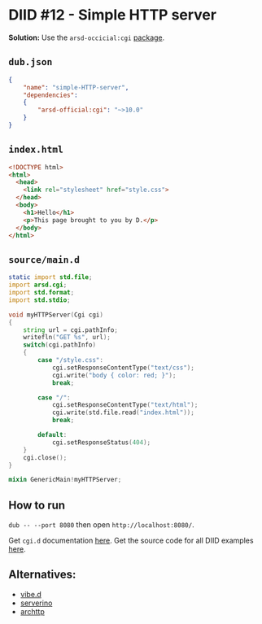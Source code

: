 # DIID #12 - Simple HTTP server

**Solution:** Use the `arsd-occicial:cgi` [package](https://code.dlang.org/packages/arsd-official%3Acgi).

## `dub.json`

```json
{
    "name": "simple-HTTP-server",
    "dependencies":
    {
        "arsd-official:cgi": "~>10.0"
    }
}
```

## `index.html`

```html
<!DOCTYPE html>
<html>
  <head>
    <link rel="stylesheet" href="style.css">
  </head>
  <body>
    <h1>Hello</h1>
    <p>This page brought to you by D.</p>
  </body>
</html>
```


## `source/main.d`

```d
static import std.file;
import arsd.cgi;
import std.format;
import std.stdio;

void myHTTPServer(Cgi cgi) 
{
    string url = cgi.pathInfo;
    writefln("GET %s", url);
    switch(cgi.pathInfo) 
    {
        case "/style.css":
            cgi.setResponseContentType("text/css");
            cgi.write("body { color: red; }");
            break;

        case "/":
            cgi.setResponseContentType("text/html");
            cgi.write(std.file.read("index.html"));
            break;

        default:
            cgi.setResponseStatus(404);
    }
    cgi.close();
}

mixin GenericMain!myHTTPServer;
``` 

## How to run

`dub -- --port 8080` then open `http://localhost:8080/`.

Get `cgi.d` documentation [here](https://arsd-official.dpldocs.info/arsd.cgi.html).
Get the source code for all DIID examples [here](https://github.com/p0nce/DIID).

## Alternatives:
  - [vibe.d](https://vibed.org/)
  - [serverino](https://code.dlang.org/packages/serverino)
  - [archttp](https://code.dlang.org/packages/archttp)
  